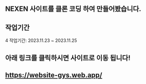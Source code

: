 <div>
<h2>NEXEN 사이트를 클론 코딩 하여 만들어봤습니다.<h2/>
<h2>작업기간</h2>4
작업기간: 2023.11.23 ~ 2023.11.25

<h2>아래 링크를 클릭하시면 사이트로 이동 됩니다!<h2/>

https://website-gys.web.app/
</div>
